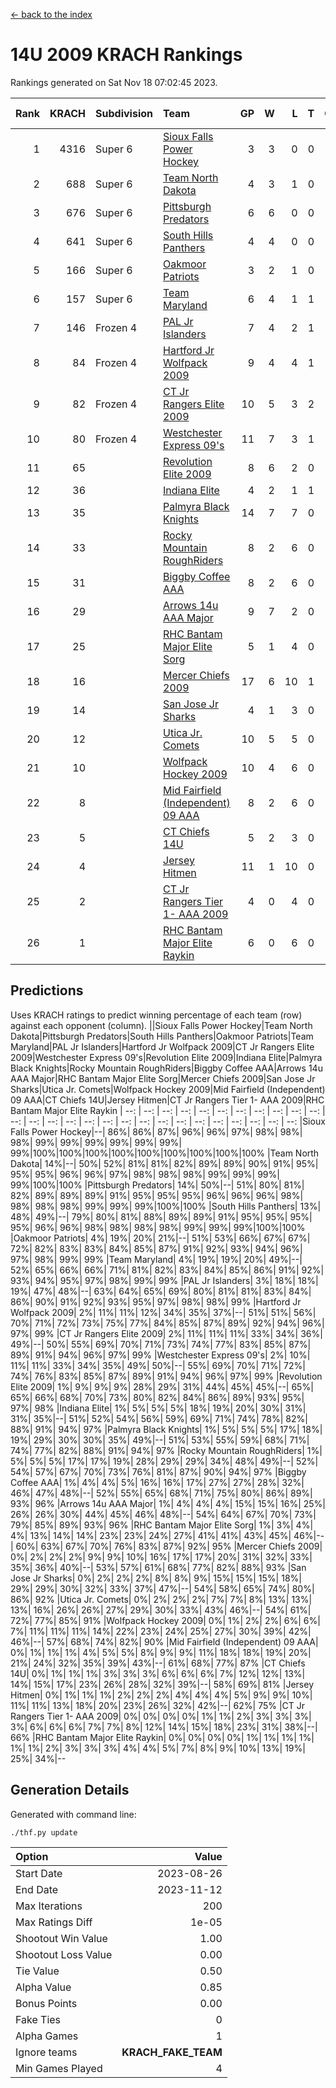 [<- back to the index](readme.md)
# 14U 2009 KRACH Rankings
Rankings generated on Sat Nov 18 07:02:45 2023.

Rank|KRACH|Subdivision|Team|GP|W|L|T|OTW|OTL|SoS|Exp Wins|Win Diff
---:|---:|:---|:---|---:|---:|---:|---:|---:|---:|---:|---:|---:
1|4316|Super 6|[Sioux Falls Power Hockey](https://gamesheetstats.com/seasons/3664/teams/140999/schedule)|3|3|0|0|0|0|189|3.8|-0.0
2|688|Super 6|[Team North Dakota](https://gamesheetstats.com/seasons/3664/teams/141001/schedule)|4|3|1|0|0|0|910|3.8|-0.0
3|676|Super 6|[Pittsburgh Predators](https://gamesheetstats.com/seasons/3664/teams/140995/schedule)|6|6|0|0|0|0|15|6.8|-0.0
4|641|Super 6|[South Hills Panthers](https://gamesheetstats.com/seasons/3664/teams/160166/schedule)|4|4|0|0|0|0|20|4.9|0.0
5|166|Super 6|[Oakmoor Patriots](https://gamesheetstats.com/seasons/3664/teams/141002/schedule)|3|2|1|0|1|0|189|2.8|-0.0
6|157|Super 6|[Team Maryland](https://gamesheetstats.com/seasons/3664/teams/140998/schedule)|6|4|1|1|0|0|52|5.4|0.0
7|146|Frozen 4|[PAL Jr Islanders](https://gamesheetstats.com/seasons/3664/teams/140990/schedule)|7|4|2|1|0|0|157|5.4|0.0
8|84|Frozen 4|[Hartford Jr Wolfpack 2009](https://gamesheetstats.com/seasons/3664/teams/140979/schedule)|9|4|4|1|0|0|265|5.4|0.0
9|82|Frozen 4|[CT Jr Rangers Elite 2009](https://gamesheetstats.com/seasons/3664/teams/140980/schedule)|10|5|3|2|1|0|71|6.9|0.0
10|80|Frozen 4|[Westchester Express 09's](https://gamesheetstats.com/seasons/3664/teams/140992/schedule)|11|7|3|1|1|1|51|8.4|0.0
11|65||[Revolution Elite 2009](https://gamesheetstats.com/seasons/3664/teams/140996/schedule)|8|6|2|0|0|0|41|6.9|0.0
12|36||[Indiana Elite](https://gamesheetstats.com/seasons/3664/teams/144344/schedule)|4|2|1|1|0|0|20|3.4|0.0
13|35||[Palmyra Black Knights](https://gamesheetstats.com/seasons/3664/teams/140997/schedule)|14|7|7|0|0|0|164|7.9|0.0
14|33||[Rocky Mountain RoughRiders](https://gamesheetstats.com/seasons/3664/teams/144346/schedule)|8|2|6|0|0|0|628|2.8|-0.0
15|31||[Biggby Coffee AAA](https://gamesheetstats.com/seasons/3664/teams/144343/schedule)|8|2|6|0|0|1|678|2.8|-0.0
16|29||[Arrows 14u AAA Major](https://gamesheetstats.com/seasons/3664/teams/140993/schedule)|9|7|2|0|0|0|13|7.9|0.0
17|25||[RHC Bantam Major Elite Sorg](https://gamesheetstats.com/seasons/3664/teams/140985/schedule)|5|1|4|0|0|0|90|1.9|0.0
18|16||[Mercer Chiefs 2009](https://gamesheetstats.com/seasons/3664/teams/140987/schedule)|17|6|10|1|1|1|71|7.4|0.0
19|14||[San Jose Jr Sharks](https://gamesheetstats.com/seasons/3664/teams/141003/schedule)|4|1|3|0|0|0|146|1.9|0.0
20|12||[Utica Jr. Comets](https://gamesheetstats.com/seasons/3664/teams/140994/schedule)|10|5|5|0|0|0|131|5.9|0.0
21|10||[Wolfpack Hockey 2009](https://gamesheetstats.com/seasons/3664/teams/140986/schedule)|10|4|6|0|0|1|27|4.9|0.0
22|8||[Mid Fairfield (Independent) 09 AAA](https://gamesheetstats.com/seasons/3664/teams/140981/schedule)|8|2|6|0|0|0|32|2.9|0.0
23|5||[CT Chiefs 14U](https://gamesheetstats.com/seasons/3664/teams/140982/schedule)|5|2|3|0|0|0|12|2.9|0.0
24|4||[Jersey Hitmen](https://gamesheetstats.com/seasons/3664/teams/140988/schedule)|11|1|10|0|0|0|137|1.9|0.0
25|2||[CT Jr Rangers Tier 1- AAA 2009](https://gamesheetstats.com/seasons/3664/teams/140983/schedule)|4|0|4|0|0|0|17|0.9|0.0
26|1||[RHC Bantam Major Elite Raykin](https://gamesheetstats.com/seasons/3664/teams/140989/schedule)|6|0|6|0|0|0|19|0.9|0.0

## Predictions
Uses KRACH ratings to predict winning percentage of each team (row) against each opponent (column).
||Sioux Falls Power Hockey|Team North Dakota|Pittsburgh Predators|South Hills Panthers|Oakmoor Patriots|Team Maryland|PAL Jr Islanders|Hartford Jr Wolfpack 2009|CT Jr Rangers Elite 2009|Westchester Express 09's|Revolution Elite 2009|Indiana Elite|Palmyra Black Knights|Rocky Mountain RoughRiders|Biggby Coffee AAA|Arrows 14u AAA Major|RHC Bantam Major Elite Sorg|Mercer Chiefs 2009|San Jose Jr Sharks|Utica Jr. Comets|Wolfpack Hockey 2009|Mid Fairfield (Independent) 09 AAA|CT Chiefs 14U|Jersey Hitmen|CT Jr Rangers Tier 1- AAA 2009|RHC Bantam Major Elite Raykin
| --: | --: | --: | --: | --: | --: | --: | --: | --: | --: | --: | --: | --: | --: | --: | --: | --: | --: | --: | --: | --: | --: | --: | --: | --: | --: | --: 
|Sioux Falls Power Hockey|--| 86%| 86%| 87%| 96%| 96%| 97%| 98%| 98%| 98%| 99%| 99%| 99%| 99%| 99%| 99%| 99%|100%|100%|100%|100%|100%|100%|100%|100%|100%
|Team North Dakota| 14%|--| 50%| 52%| 81%| 81%| 82%| 89%| 89%| 90%| 91%| 95%| 95%| 95%| 96%| 96%| 97%| 98%| 98%| 98%| 99%| 99%| 99%| 99%|100%|100%
|Pittsburgh Predators| 14%| 50%|--| 51%| 80%| 81%| 82%| 89%| 89%| 89%| 91%| 95%| 95%| 95%| 96%| 96%| 96%| 98%| 98%| 98%| 98%| 99%| 99%| 99%|100%|100%
|South Hills Panthers| 13%| 48%| 49%|--| 79%| 80%| 81%| 88%| 89%| 89%| 91%| 95%| 95%| 95%| 95%| 96%| 96%| 98%| 98%| 98%| 98%| 99%| 99%| 99%|100%|100%
|Oakmoor Patriots|  4%| 19%| 20%| 21%|--| 51%| 53%| 66%| 67%| 67%| 72%| 82%| 83%| 83%| 84%| 85%| 87%| 91%| 92%| 93%| 94%| 96%| 97%| 98%| 99%| 99%
|Team Maryland|  4%| 19%| 19%| 20%| 49%|--| 52%| 65%| 66%| 66%| 71%| 81%| 82%| 83%| 84%| 85%| 86%| 91%| 92%| 93%| 94%| 95%| 97%| 98%| 99%| 99%
|PAL Jr Islanders|  3%| 18%| 18%| 19%| 47%| 48%|--| 63%| 64%| 65%| 69%| 80%| 81%| 81%| 83%| 84%| 86%| 90%| 91%| 92%| 93%| 95%| 97%| 98%| 98%| 99%
|Hartford Jr Wolfpack 2009|  2%| 11%| 11%| 12%| 34%| 35%| 37%|--| 51%| 51%| 56%| 70%| 71%| 72%| 73%| 75%| 77%| 84%| 85%| 87%| 89%| 92%| 94%| 96%| 97%| 99%
|CT Jr Rangers Elite 2009|  2%| 11%| 11%| 11%| 33%| 34%| 36%| 49%|--| 50%| 55%| 69%| 70%| 71%| 73%| 74%| 77%| 83%| 85%| 87%| 89%| 91%| 94%| 96%| 97%| 99%
|Westchester Express 09's|  2%| 10%| 11%| 11%| 33%| 34%| 35%| 49%| 50%|--| 55%| 69%| 70%| 71%| 72%| 74%| 76%| 83%| 85%| 87%| 89%| 91%| 94%| 96%| 97%| 99%
|Revolution Elite 2009|  1%|  9%|  9%|  9%| 28%| 29%| 31%| 44%| 45%| 45%|--| 65%| 65%| 66%| 68%| 70%| 73%| 80%| 82%| 84%| 86%| 89%| 93%| 95%| 97%| 98%
|Indiana Elite|  1%|  5%|  5%|  5%| 18%| 19%| 20%| 30%| 31%| 31%| 35%|--| 51%| 52%| 54%| 56%| 59%| 69%| 71%| 74%| 78%| 82%| 88%| 91%| 94%| 97%
|Palmyra Black Knights|  1%|  5%|  5%|  5%| 17%| 18%| 19%| 29%| 30%| 30%| 35%| 49%|--| 51%| 53%| 55%| 59%| 68%| 71%| 74%| 77%| 82%| 88%| 91%| 94%| 97%
|Rocky Mountain RoughRiders|  1%|  5%|  5%|  5%| 17%| 17%| 19%| 28%| 29%| 29%| 34%| 48%| 49%|--| 52%| 54%| 57%| 67%| 70%| 73%| 76%| 81%| 87%| 90%| 94%| 97%
|Biggby Coffee AAA|  1%|  4%|  4%|  5%| 16%| 16%| 17%| 27%| 27%| 28%| 32%| 46%| 47%| 48%|--| 52%| 55%| 65%| 68%| 71%| 75%| 80%| 86%| 89%| 93%| 96%
|Arrows 14u AAA Major|  1%|  4%|  4%|  4%| 15%| 15%| 16%| 25%| 26%| 26%| 30%| 44%| 45%| 46%| 48%|--| 54%| 64%| 67%| 70%| 73%| 79%| 85%| 89%| 93%| 96%
|RHC Bantam Major Elite Sorg|  1%|  3%|  4%|  4%| 13%| 14%| 14%| 23%| 23%| 24%| 27%| 41%| 41%| 43%| 45%| 46%|--| 60%| 63%| 67%| 70%| 76%| 83%| 87%| 92%| 95%
|Mercer Chiefs 2009|  0%|  2%|  2%|  2%|  9%|  9%| 10%| 16%| 17%| 17%| 20%| 31%| 32%| 33%| 35%| 36%| 40%|--| 53%| 57%| 61%| 68%| 77%| 82%| 88%| 93%
|San Jose Jr Sharks|  0%|  2%|  2%|  2%|  8%|  8%|  9%| 15%| 15%| 15%| 18%| 29%| 29%| 30%| 32%| 33%| 37%| 47%|--| 54%| 58%| 65%| 74%| 80%| 86%| 92%
|Utica Jr. Comets|  0%|  2%|  2%|  2%|  7%|  7%|  8%| 13%| 13%| 13%| 16%| 26%| 26%| 27%| 29%| 30%| 33%| 43%| 46%|--| 54%| 61%| 72%| 77%| 85%| 91%
|Wolfpack Hockey 2009|  0%|  1%|  2%|  2%|  6%|  6%|  7%| 11%| 11%| 11%| 14%| 22%| 23%| 24%| 25%| 27%| 30%| 39%| 42%| 46%|--| 57%| 68%| 74%| 82%| 90%
|Mid Fairfield (Independent) 09 AAA|  0%|  1%|  1%|  1%|  4%|  5%|  5%|  8%|  9%|  9%| 11%| 18%| 18%| 19%| 20%| 21%| 24%| 32%| 35%| 39%| 43%|--| 61%| 68%| 77%| 87%
|CT Chiefs 14U|  0%|  1%|  1%|  1%|  3%|  3%|  3%|  6%|  6%|  6%|  7%| 12%| 12%| 13%| 14%| 15%| 17%| 23%| 26%| 28%| 32%| 39%|--| 58%| 69%| 81%
|Jersey Hitmen|  0%|  1%|  1%|  1%|  2%|  2%|  2%|  4%|  4%|  4%|  5%|  9%|  9%| 10%| 11%| 11%| 13%| 18%| 20%| 23%| 26%| 32%| 42%|--| 62%| 75%
|CT Jr Rangers Tier 1- AAA 2009|  0%|  0%|  0%|  0%|  1%|  1%|  2%|  3%|  3%|  3%|  3%|  6%|  6%|  6%|  7%|  7%|  8%| 12%| 14%| 15%| 18%| 23%| 31%| 38%|--| 66%
|RHC Bantam Major Elite Raykin|  0%|  0%|  0%|  0%|  1%|  1%|  1%|  1%|  1%|  1%|  2%|  3%|  3%|  3%|  4%|  4%|  5%|  7%|  8%|  9%| 10%| 13%| 19%| 25%| 34%|--

## Generation Details

Generated with command line:
```
./thf.py update
```

| Option | Value |
| :----- | ----: |
| Start Date | 2023-08-26 |
| End Date | 2023-11-12 |
| Max Iterations | 200 |
| Max Ratings Diff | 1e-05 |
| Shootout Win Value | 1.00 |
| Shootout Loss Value | 0.00 |
| Tie Value | 0.50 |
| Alpha Value | 0.85 |
| Bonus Points | 0.00 |
| Fake Ties | 0 |
| Alpha Games | 1 |
| Ignore teams | __KRACH_FAKE_TEAM__ |
| Min Games Played | 4 |

